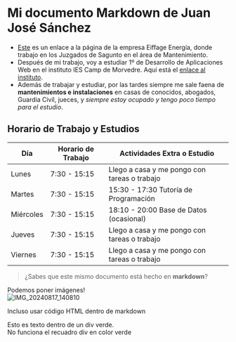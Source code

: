 # Mi documento Markdown de Juan José Sánchez

* [Este](https://eiffage.es/) es un enlace a la página de la empresa Eiffage Energía, donde trabajo en los Juzgados de Sagunto en el área de Mantenimiento.
* Después de mi trabajo, voy a estudiar 1º de Desarrollo de Aplicaciones Web en el instituto IES Camp de Morvedre. Aquí está el [enlace al instituto](https://portal.edu.gva.es/iescamp/va/centre/).
* Además de trabajar y estudiar, por las tardes siempre me sale faena de **mantenimientos e instalaciones** en casas de conocidos, abogados, Guardia Civil, jueces, y *siempre estoy ocupado y tengo poco tiempo para el estudio*.

## Horario de Trabajo y Estudios

| Día         | Horario de Trabajo       | Actividades Extra o Estudio                  |
|-------------|--------------------------|----------------------------------------------|
| Lunes       | 7:30 - 15:15             | Llego a casa y me pongo con tareas o trabajo |
| Martes      | 7:30 - 15:15             | 15:30 - 17:30 Tutoría de Programación        |
| Miércoles   | 7:30 - 15:15             | 18:10 - 20:00 Base de Datos (ocasional)      |
| Jueves      | 7:30 - 15:15             | Llego a casa y me pongo con tareas o trabajo |
| Viernes     | 7:30 - 15:15             | Llego a casa y me pongo con tareas o trabajo |

> ¿Sabes que este mismo documento está hecho en **markdown**?

Podemos poner imágenes!  
![IMG_20240817_140810](https://github.com/user-attachments/assets/80218d31-e480-4426-b833-b3667d6dddf4)

Incluso usar código HTML dentro de markdown

<div class="recuadro-verde">
    Esto es texto dentro de un div verde.
</div>
No funciona el recuadro div en color verde
